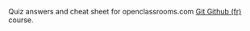 Quiz answers and cheat sheet for openclassrooms.com [Git Github (fr)](https://openclassrooms.com/en/courses/7162856-gerez-du-code-avec-git-et-github) course.